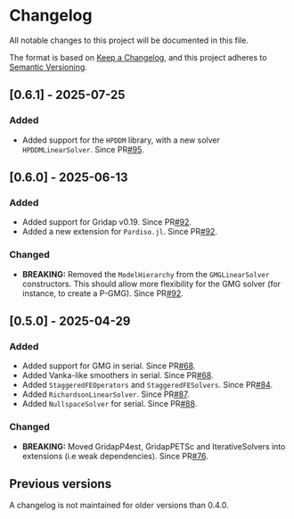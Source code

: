 # Changelog

All notable changes to this project will be documented in this file.

The format is based on [Keep a Changelog](https://keepachangelog.com/en/1.0.0/),
and this project adheres to [Semantic Versioning](https://semver.org/spec/v2.0.0.html).

## [0.6.1] - 2025-07-25

### Added

- Added support for the `HPDDM` library, with a new solver `HPDDMLinearSolver`. Since PR[#95](https://github.com/gridap/GridapSolvers.jl/pull/95).

## [0.6.0] - 2025-06-13

### Added

- Added support for Gridap v0.19. Since PR[#92](https://github.com/gridap/GridapSolvers.jl/pull/92).
- Added a new extension for `Pardiso.jl`. Since PR[#92](https://github.com/gridap/GridapSolvers.jl/pull/92).

### Changed

- **BREAKING:** Removed the `ModelHierarchy` from the `GMGLinearSolver` constructors. This should allow more flexibility for the GMG solver (for instance, to create a P-GMG). Since PR[#92](https://github.com/gridap/GridapSolvers.jl/pull/92).

## [0.5.0] - 2025-04-29

### Added

- Added support for GMG in serial. Since PR[#68](https://github.com/gridap/GridapSolvers.jl/pull/68).
- Added Vanka-like smoothers in serial. Since PR[#68](https://github.com/gridap/GridapSolvers.jl/pull/68).
- Added `StaggeredFEOperators` and `StaggeredFESolvers`. Since PR[#84](https://github.com/gridap/GridapSolvers.jl/pull/84).
- Added `RichardsonLinearSolver`. Since PR[#87](https://github.com/gridap/GridapSolvers.jl/pull/87).
- Added `NullspaceSolver` for serial. Since PR[#88](https://github.com/gridap/GridapSolvers.jl/pull/88).

### Changed

- **BREAKING:** Moved GridapP4est, GridapPETSc and IterativeSolvers into extensions (i.e weak dependencies). Since PR[#76](https://github.com/gridap/GridapSolvers.jl/pull/76).

## Previous versions

A changelog is not maintained for older versions than 0.4.0.
